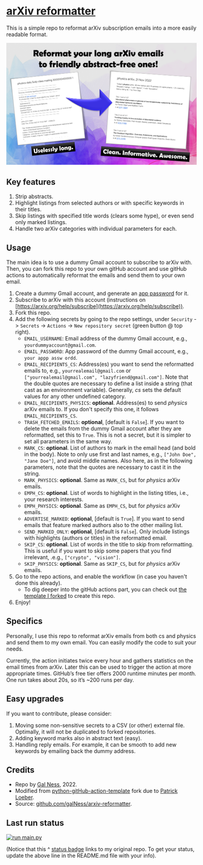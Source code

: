 # [arXiv reformatter](https://github.com/galNess/arxiv-reformatter)

This is a simple repo to reformat arXiv subscription emails into a more easily readable format.

![Usage examples](arxiv_reformatter.png)


## Key features
1. Strip abstracts.
2. Highlight listings from selected authors or with specific keywords in their titles.
3. Skip listings with specified title words (clears some hype), or even send only marked listings.
4. Handle two arXiv categories with individual parameters for each.


## Usage
The main idea is to use a dummy Gmail account to subscribe to arXiv with.
Then, you can fork this repo to your own gitHub account and use gitHub actions to automatically reformat the emails 
and send them to your own email.

1. Create a dummy Gmail account, and generate an [app password](https://support.google.com/accounts/answer/185833?hl=en)
   for it.
2. Subscribe to arXiv with this account (instructions on 
   [https://arxiv.org/help/subscribe](https://arxiv.org/help/subscribe)).
3. Fork this repo.
4. Add the following secrets by going to the repo settings, under `Security` -> `Secrets` -> `Actions` ->
   `New repository secret` (green button @ top right).
    - `EMAIL_USERNAME`: Email address of the dummy Gmail account, e.g., `yourdummyaccount@gmail.com`.
    - `EMAIL_PASSWORD`: App password of the dummy Gmail account, e.g., `your appp assw ordd`.
    - `EMAIL_RECIPIENTS_CS`: Address(es) you want to send the reformatted emails to, e.g.,
      `yourrealemail@gmail.com` or `["yourrealemail@gmail.com", "lazyfriend@gmail.com"]`.
      Note that the double quotes are necessary to define a list inside a string (that cast as an environment variable).
      Generally, *cs* sets the default values for any other undefined category.
    - `EMAIL_RECIPIENTS_PHYSICS`: **optional**. Address(es) to send *physics* arXiv emails to. If you don't specify
      this one, it follows `EMAIL_RECIPIENTS_CS`.
    - `TRASH_FETCHED_EMAILS`: **optional**, [default is `False`]. If you want to delete the emails from the dummy Gmail
      account after they are reformatted, set this to `True`.
      This is not a secret, but it is simpler to set all parameters in the same way.
    - `MARK_CS`: **optional**. List of authors to mark in the email head (and bold in the body). Note to only use
      first and last names, e.g., `["John Doe", "Jane Doe"]`, and avoid middle names.
      Also here, as in the following parameters, note that the quotes are necessary to cast it in the string.
    - `MARK_PHYSICS`: **optional**. Same as `MARK_CS`, but for *physics* arXiv emails.
    - `EMPH_CS`: **optional**. List of words to highlight in the listing titles, i.e., your research interests.
    - `EMPH_PHYSICS`: **optional**. Same as `EMPH_CS`, but for *physics* arXiv emails.
    - `ADVERTISE_MARKED`: **optional**, [default is `True`]. If you want to send emails that feature marked authors 
       also to the other mailing list.
    - `SEND_MARKED_ONLY`: **optional**, [default is `False`]. Only include listings with highlights (authors or titles)
       in the reformatted email.
    - `SKIP_CS`: **optional**. List of words in the title to skip from reformatting. This is useful if you want
      to skip some papers that you find irrelevant, .e.g., `["crypto", "vision"]`.
    - `SKIP_PHYSICS`: **optional**. Same as `SKIP_CS`, but for *physics* arXiv emails.
5. Go to the repo actions, and enable the workflow (in case you haven't done this already).
    - To dig deeper into the gitHub actions part, you can check out 
      [the template I forked](https://gitHub.com/patrickloeber/python-gitHub-action-template) to create this repo.
6. Enjoy!


## Specifics
Personally, I use this repo to reformat arXiv emails from both cs and physics and send them to my own email.
You can easily modify the code to suit your needs.

Currently, the action initiates twice every hour and gathers statistics on the email times from arXiv.
Later this can be used to trigger the action at more appropriate times.
GitHub’s free tier offers 2000 runtime minutes per month. One run takes about 20s, so it’s ~200 runs per day.

## Easy upgrades
If you want to contribute, please consider:
1. Moving some non-sensitive secrets to a CSV (or other) external file. Optimally, it will not be duplicated to forked repositories.
2. Adding keyword marks also in abstract text (easy).
3. Handling reply emails. For example, it can be smooth to add new keywords by emailing back the dummy address.

## Credits
* Repo by [Gal Ness](https://github.com/galNess), 2022.
* Modified from [python-gitHub-action-template](https://gitHub.com/patrickloeber/python-gitHub-action-template) fork due to [Patrick Loeber](https://github.com/patrickloeber).
* Source: [github.com/galNess/arxiv-reformatter](https://github.com/galNess/arxiv-reformatter).

## Last run status
[![run main.py](https://github.com/galNess/arxiv-reformatter/actions/workflows/actions.yml/badge.svg)](https://github.com/galNess/arxiv-reformatter/actions/workflows/actions.yml)

(Notice that this ^ [status badge](https://docs.github.com/en/actions/monitoring-and-troubleshooting-workflows/adding-a-workflow-status-badge) links to my original repo. To get your status, update the above line in the README.md file with your info).

